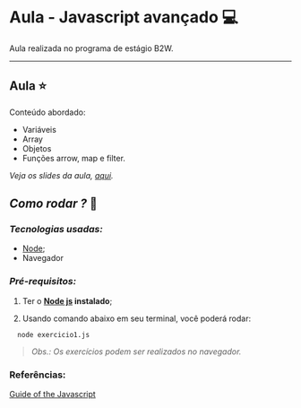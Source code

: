 # Aula - Javascript avançado 💻
Aula realizada no programa de estágio B2W.

******

## Aula ⭐️
Conteúdo abordado:

- Variáveis
- Array
- Objetos
- Funções arrow, map e filter.

*Veja os slides da aula, [aqui](https://speakerdeck.com/alessandranastassja/javascript-avancado).*

## *Como rodar ?* 🚀
### *Tecnologias usadas:*
- [Node](https://nodejs.org/en/);
- Navegador

###  *Pré-requisitos:*
1. Ter o **[Node js](https://nodejs.org/en/) instalado**;

2. Usando comando abaixo em seu terminal, você poderá rodar:

```
  node exercicio1.js
```

> *Obs.: Os exercícios podem ser realizados no navegador.*

### Referências:

[Guide of the Javascript](https://jskatas.org/)
